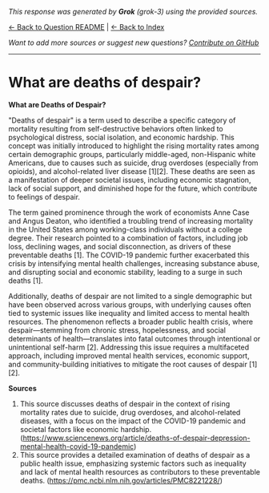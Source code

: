 <!-- 
Generated by: grok
Model: grok-3
Prompt type: sources
Generated at: 2025-06-09T21:59:36.010628
-->

*This response was generated by **Grok** (grok-3) using the provided sources.*

[← Back to Question README](README.md) | [← Back to Index](../README.md)

*Want to add more sources or suggest new questions? [Contribute on GitHub](https://github.com/justinwest/SuggestedSources)*

---

# What are deaths of despair?

**What are Deaths of Despair?**

"Deaths of despair" is a term used to describe a specific category of mortality resulting from self-destructive behaviors often linked to psychological distress, social isolation, and economic hardship. This concept was initially introduced to highlight the rising mortality rates among certain demographic groups, particularly middle-aged, non-Hispanic white Americans, due to causes such as suicide, drug overdoses (especially from opioids), and alcohol-related liver disease [1][2]. These deaths are seen as a manifestation of deeper societal issues, including economic stagnation, lack of social support, and diminished hope for the future, which contribute to feelings of despair.

The term gained prominence through the work of economists Anne Case and Angus Deaton, who identified a troubling trend of increasing mortality in the United States among working-class individuals without a college degree. Their research pointed to a combination of factors, including job loss, declining wages, and social disconnection, as drivers of these preventable deaths [1]. The COVID-19 pandemic further exacerbated this crisis by intensifying mental health challenges, increasing substance abuse, and disrupting social and economic stability, leading to a surge in such deaths [1].

Additionally, deaths of despair are not limited to a single demographic but have been observed across various groups, with underlying causes often tied to systemic issues like inequality and limited access to mental health resources. The phenomenon reflects a broader public health crisis, where despair—stemming from chronic stress, hopelessness, and social determinants of health—translates into fatal outcomes through intentional or unintentional self-harm [2]. Addressing this issue requires a multifaceted approach, including improved mental health services, economic support, and community-building initiatives to mitigate the root causes of despair [1][2].

**Sources**

1. This source discusses deaths of despair in the context of rising mortality rates due to suicide, drug overdoses, and alcohol-related diseases, with a focus on the impact of the COVID-19 pandemic and societal factors like economic hardship. (https://www.sciencenews.org/article/deaths-of-despair-depression-mental-health-covid-19-pandemic)
2. This source provides a detailed examination of deaths of despair as a public health issue, emphasizing systemic factors such as inequality and lack of mental health resources as contributors to these preventable deaths. (https://pmc.ncbi.nlm.nih.gov/articles/PMC8221228/)